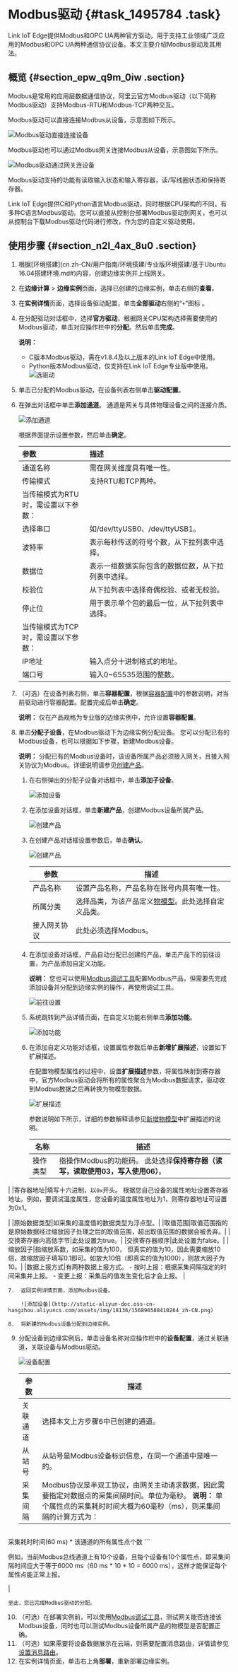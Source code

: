 # Modbus驱动 {#task_1495784 .task}

Link IoT Edge提供Modbus和OPC UA两种官方驱动，用于支持工业领域广泛应用的Modbus和OPC UA两种通信协议设备。本文主要介绍Modbus驱动及其用法。

## 概览 {#section_epw_q9m_0iw .section}

Modbus是常用的应用层数据通信协议，阿里云官方Modbus驱动（以下简称Modbus驱动）支持Modbus-RTU和Modbus-TCP两种交互。

Modbus驱动可以直接连接Modbus从设备，示意图如下所示。

![Modbus驱动直接连接设备](http://static-aliyun-doc.oss-cn-hangzhou.aliyuncs.com/assets/img/18136/156896588339309_zh-CN.png)

Modbus驱动也可以通过Modbus网关连接Modbus从设备，示意图如下所示。

![Modbus驱动通过网关连设备](http://static-aliyun-doc.oss-cn-hangzhou.aliyuncs.com/assets/img/18136/156896588339310_zh-CN.png)

Modbus驱动支持的功能有读取输入状态和输入寄存器，读/写线圈状态和保持寄存器。

Link IoT Edge提供C和Python语言Modbus驱动，同时根据CPU架构的不同，有多种C语言Modbus驱动。您可以直接从控制台部署Modbus驱动到网关，也可以从控制台下载Modbus驱动代码进行修改，作为您的自定义驱动使用。

## 使用步骤 {#section_n2l_4ax_8u0 .section}

1.  根据[环境搭建](cn.zh-CN/用户指南/环境搭建/专业版环境搭建/基于Ubuntu 16.04搭建环境.md#)内容，创建边缘实例并上线网关。
2.  在**边缘计算** \> **边缘实例**页面，选择已创建的边缘实例，单击右侧的**查看**。
3.  在**实例详情**页面，选择设备驱动配置，单击**全部驱动**右侧的“`+`”图标 。
4.  在分配驱动对话框中，选择**官方驱动**，根据网关CPU架构选择需要使用的Modbus驱动，单击对应操作栏中的**分配**。然后单击**完成**。 

    **说明：** 

    -   C版本Modbus驱动，需在v1.8.4及以上版本的Link IoT Edge中使用。
    -   Python版本Modbus驱动，仅支持在Link IoT Edge专业版中使用。
    ![选驱动](http://static-aliyun-doc.oss-cn-hangzhou.aliyuncs.com/assets/img/18136/156896588348381_zh-CN.png)

5.  单击已分配的Modbus驱动，在设备列表右侧单击**驱动配置**。
6.  在弹出对话框中单击**添加通道**。 通道是网关与具体物理设备之间的连接介质。

    ![添加通道](http://static-aliyun-doc.oss-cn-hangzhou.aliyuncs.com/assets/img/18136/156896588448436_zh-CN.png)

    根据界面提示设置参数，然后单击**确定**。

    |参数|描述|
    |:-|:-|
    |通道名称|需在网关维度具有唯一性。|
    |传输模式|支持RTU和TCP两种。|
    |当传输模式为RTU时，需设置以下参数：|
    |选择串口|如/dev/ttyUSB0、/dev/ttyUSB1。|
    |波特率|表示每秒传送的符号个数，从下拉列表中选择。|
    |数据位|表示一组数据实际包含的数据位数，从下拉列表中选择。|
    |校验位|从下拉列表中选择奇偶校验、或者无校验。|
    |停止位|用于表示单个包的最后一位，从下拉列表中选择。|
    |当传输模式为TCP时，需设置以下参数：|
    |IP地址|输入点分十进制格式的地址。|
    |端口号|输入0~65535范围的整数。|

7.  （可选）在设备列表右侧，单击**容器配置**，根据[容器配置](https://help.aliyun.com/document_detail/85162.html#title-9kr-v8d-aj1)中的参数说明，对当前驱动进行容器配置。配置完成后单击**确定**。 

    **说明：** 仅在产品规格为专业版的边缘实例中，允许设置**容器配置**。

8.  单击**分配子设备**，在Modbus驱动下为边缘实例分配设备。 您可以分配已有的Modbus设备，也可以根据如下步骤，新建Modbus设备。

    **说明：** 分配已有的Modbus设备时，该设备所属产品必须接入网关，且接入网关协议为Modbus。详细说明请参见[创建产品](../../../../cn.zh-CN/用户指南/产品与设备/创建产品.md#)。

    1.  在右侧弹出的分配子设备对话框中，单击**添加子设备**。

        ![添加设备](http://static-aliyun-doc.oss-cn-hangzhou.aliyuncs.com/assets/img/117119/156896588437903_zh-CN.png)

    2.  在添加设备对话框，单击**新建产品**，创建Modbus设备所属产品。

        ![创建产品](http://static-aliyun-doc.oss-cn-hangzhou.aliyuncs.com/assets/img/117119/156896588437904_zh-CN.png)

    3.  在创建产品对话框设置参数后，单击**确认**。

        ![创建产品](http://static-aliyun-doc.oss-cn-hangzhou.aliyuncs.com/assets/img/18136/156896588448524_zh-CN.png)

        |参数|描述|
        |--|--|
        |产品名称|设置产品名称，产品名称在账号内具有唯一性。|
        |所属分类|选择品类，为该产品定义[物模型](cn.zh-CN/用户指南/产品与设备/物模型/什么是物模型.md#)。此处选择自定义品类。|
        |接入网关协议|此处必须选择Modbus。|

    4.  在添加设备对话框，产品自动分配已创建的产品，单击产品下的前往设置，为产品添加自定义功能。

        **说明：** 您也可以使用[Modbus调试工具](cn.zh-CN/用户指南/设备接入/官方驱动/Modbus调试工具.md#)配置Modbus产品，但需要先完成添加设备并分配到边缘实例的操作，再使用调试工具。

        ![前往设置](http://static-aliyun-doc.oss-cn-hangzhou.aliyuncs.com/assets/img/18136/156896588448540_zh-CN.png)

    5.  系统跳转到产品详情页面，在自定义功能右侧单击**添加功能**。

        ![添加功能](http://static-aliyun-doc.oss-cn-hangzhou.aliyuncs.com/assets/img/18136/156896588448541_zh-CN.png)

    6.  在添加自定义功能对话框，设置属性参数后单击**新增扩展描述**，设置如下扩展描述。

        在配置物模型属性的过程中，设置**扩展描述**参数，将属性映射到寄存器中，官方Modbus驱动会将所有的属性聚合为Modbus数据请求，驱动收到Modbus数据之后再转换为物模型数据。

        ![扩展描述](http://static-aliyun-doc.oss-cn-hangzhou.aliyuncs.com/assets/img/18136/156896588448543_zh-CN.png)

        参数说明如下所示，详细的参数解释请参见[新增物模型](../../../../cn.zh-CN/用户指南/产品与设备/物模型/单个添加物模型.md#)中扩展描述的说明。

        |名称|描述|
        |--|--|
        |操作类型|指操作Modbus的功能码。 此处选择**保持寄存器（读写，读取使用03，写入使用06）**。

 |
        |寄存器地址|填写十六进制，以`0x`开头。 根据您自己设备的属性地址设置寄存器地址。例如，要调试温度属性，您设备的温度属性地址为1，则寄存器地址可设置为0x1。

 |
        |原始数据类型|如采集的温度值的数据类型为浮点型。|
        |取值范围|取值范围指的是原始数据经过缩放因子处理之后的取值范围，超出取值范围的数据会被丢弃。|
        |交换寄存器内高低字节|此处设置为true。|
        |交换寄存器顺序|此处设置为false。|
        |缩放因子|指缩放系数，如采集的值为100， 但真实的值为10，因此需要缩放10倍，故缩放因子填写0.1即可。如放大10倍（即真实的值为1000），则放大因子为10。|
        |数据上报方式|有两种数据上报方式。         -   按时上报：根据采集间隔指定的时间采集并上报。
        -   变更上报：采集后的值发生变化后才会上报。
 |

    7.  返回实例详情页面，添加Modbus设备。

        ![添加设备](http://static-aliyun-doc.oss-cn-hangzhou.aliyuncs.com/assets/img/18136/156896588410264_zh-CN.png)

    8.  将新建的Modbus设备分配到边缘实例。
9.  分配设备到边缘实例后，单击设备名称对应操作栏中的**设备配置**，通过关联通道，关联设备与Modbus驱动。 

    ![设备配置](http://static-aliyun-doc.oss-cn-hangzhou.aliyuncs.com/assets/img/18136/156896588410269_zh-CN.png)

    |参数|描述|
    |--|--|
    |关联通道|选择本文上方步骤6中已创建的通道。|
    |从站号|从站号是Modbus设备标识信息，在同一个通道中是唯一的。|
    |采集间隔|Modbus协议是半双工协议，由网关主动请求数据，因此需要指定对数据点的采集间隔时间。单位为毫秒。 **说明：** 单个属性点的采集耗时时间大概为60毫秒（ms），则采集间隔的计算方式为：

    ``` {#codeblock_4q6_oly_iml}
采集耗时时间(60 ms) * 该通道的所有属性点个数
    ```

例如，当前Modbus总线通道上有10个设备，且每个设备有10个属性点，即采集间隔时间应大于等于6000 ms（60 ms \* 10 \* 10 = 6000 ms），这样才能保证每个属性点能正常上报。

 |

    至此，您已完成Modbus驱动的分配。

10. （可选）在部署实例前，可以使用[Modbus调试工具](cn.zh-CN/用户指南/设备接入/官方驱动/Modbus调试工具.md#)，测试网关能否连接该Modbus设备，同时也可以测试Modbus设备所属产品的物模型是否配置正确。
11. （可选）如果需要将设备数据展示在云端，则需要配置消息路由，详情请参见[设置消息路由](cn.zh-CN/用户指南/消息路由/设置消息路由.md#)。
12. 在实例详情页面，单击右上角**部署**，重新部署边缘实例。

